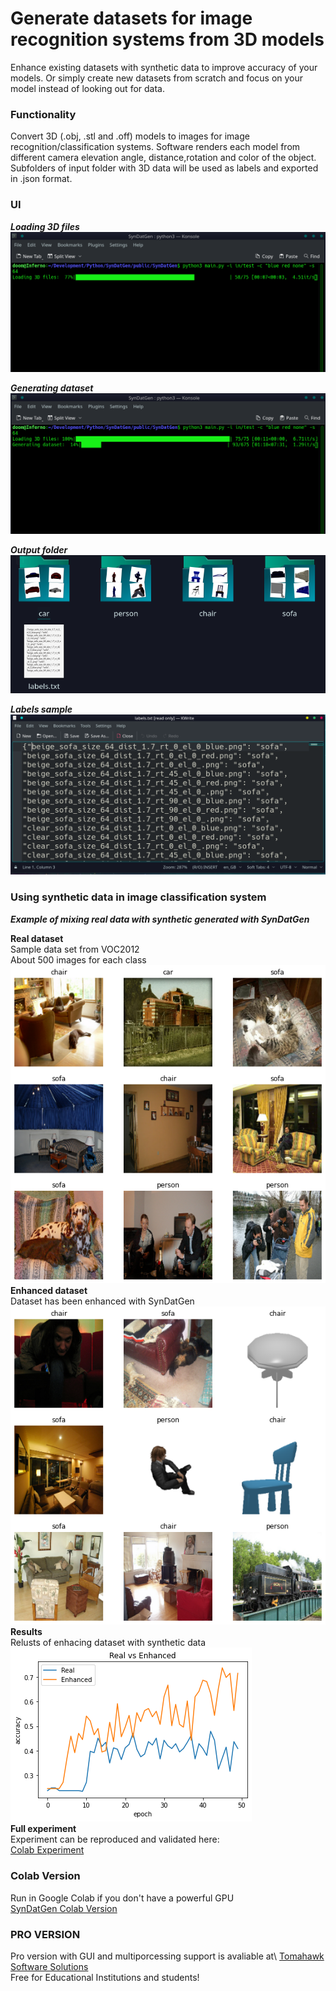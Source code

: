 # Generate datasets for image recognition systems from 3D models
Enhance existing datasets with synthetic data to improve accuracy of your models.
Or simply create new datasets from scratch and focus on your model instead of looking out for data.


### Functionality
Convert 3D (.obj, .stl and .off) models to images for image recognition/classification systems. 
Software renders each model from different camera elevation angle, distance,rotation and color of the object.
Subfolders of input folder with 3D data will be used as labels and exported in .json format.


### UI
***Loading 3D files***\
![Loading 3D files](UI/Loading%20models.png)

***Generating dataset***\
![Generating dataset](UI/Generating%20dataset.png)

***Output folder***\
![Output folder](UI/output_folder.png)

***Labels sample***\
![Labels](UI/labels.png)


### Using synthetic data in image classification system
***Example of mixing real data with synthetic generated with SynDatGen***

**Real dataset**\
Sample data set from VOC2012\
About 500 images for each class\
![Real_data](Results/real_data.png)\
**Enhanced dataset**\
Dataset has been enhanced with SynDatGen\
![enhanced_data](Results/enhanced_data.png)\
**Results**\
Relusts of enhacing dataset with synthetic data\
![results](Results/real_vs_enhanced.png)\
**Full experiment**\
Experiment can be reproduced and validated here:\
[Colab Experiment](https://colab.research.google.com/drive/1SaZaPVJGgoNMRPobCiwJ9i-LG4hbE2Ti)

### Colab Version
Run in Google Colab if you don't have a powerful GPU\
[SynDatGen Colab Version](https://colab.research.google.com/drive/1gbUGjm5ZAXtcPgERu9FR2jAYC16dpSA0)

### PRO VERSION
Pro version with GUI and multiporcessing support is avaliable at\ 
[Tomahawk Software Solutions](https://tomahawk-software.solutions)\
Free for Educational Institutions and students!
